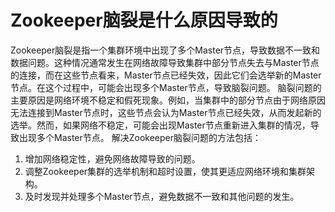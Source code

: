 # Zookeeper脑裂是什么原因导致的
Zookeeper脑裂是指一个集群环境中出现了多个Master节点，导致数据不一致和数据问题。这种情况通常发生在网络故障导致集群中部分节点失去与Master节点的连接，而在这些节点看来，Master节点已经失效，因此它们会选举新的Master节点。在这个过程中，可能会出现多个Master节点，导致脑裂问题。
脑裂问题的主要原因是网络环境不稳定和假死现象。例如，当集群中的部分节点由于网络原因无法连接到Master节点时，这些节点会认为Master节点已经失效，从而发起新的选举。然而，如果网络不稳定，可能会出现Master节点重新进入集群的情况，导致出现多个Master节点。
解决Zookeeper脑裂问题的方法包括：
1. 增加网络稳定性，避免网络故障导致的问题。
2. 调整Zookeeper集群的选举机制和超时设置，使其更适应网络环境和集群架构。
3. 及时发现并处理多个Master节点，避免数据不一致和其他问题的发生。
